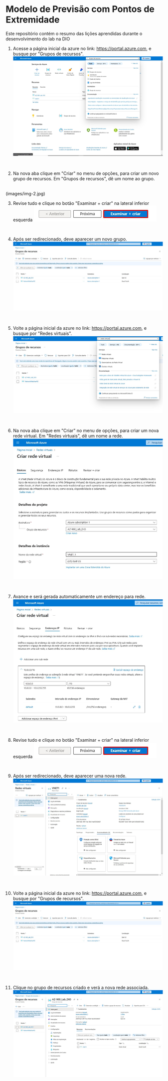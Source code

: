 # Modelo de Previsão com Pontos de Extremidade

Este repositório contém o resumo das lições aprendidas durante o desenvolvimento do lab na DIO

1. Acesse a página inicial da azure no link: https://portal.azure.com, e busque por "Grupos de recursos".
![Página Inicial da Azure](images/img-1.jpg)

<br>

2. Na nova aba clique em "Criar" no menu de opções, para criar um novo grupo de recursos. Em "Grupos de recursos", dê um nome ao grupo.
<br>
(images/img-2.jpg)

<br>

3. Revise tudo e clique no botão "Examinar + criar" na lateral inferior esquerda
![Botão Examinar + Criar](images/img-6.jpg)

<br>

4. Após ser redirecionado, deve aparecer um novo grupo.
![Tela de implantação concluida](images/img-9.jpg)

<br>

5. Volte a página inicial da azure no link: https://portal.azure.com, e busque por "Redes virtuais".
![Página Inicial da Azure](images/img-3.jpg)

<br>

6. Na nova aba clique em "Criar" no menu de opções, para criar um nova rede virtual. Em "Redes virtuais", dê um nome a rede.
![Detalhes do projeto](images/img-4.jpg)

<br>

7. Avance e será gerada automaticamente um endereço para rede.
![Serviços Cognitivos da Azure](images/img-5.jpg)

<br>

8. Revise tudo e clique no botão "Examinar + criar" na lateral inferior esquerda
![Botão Examinar + Criar](images/img-6.jpg)

<br>

9. Após ser redirecionado, deve aparecer uma nova rede.
![Tela de implantação concluida](images/img-8.jpg)

<br>

10. Volte a página inicial da azure no link: https://portal.azure.com, e busque por "Grupos de recursos".
![Tela de implantação concluida](images/img-9.jpg)

<br>

11. Clique no grupo de recursos criado e verá a nova rede associada.
![Página Inicial da Azure](images/img-10.jpg)

<br>